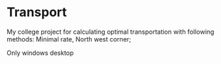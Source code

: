 # Transport

My college project for calculating optimal transportation with following methods:
Minimal rate,
North west corner;

Only windows desktop
